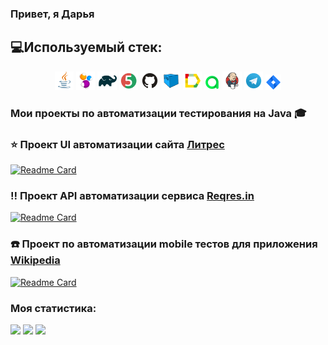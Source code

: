### Привет, я Дарья

## :computer:<a name="Используемый стек">**Используемый стек:**</a>

<p align="center">
<a href="https://www.java.com/"><img width="6%" title="Java" src="src/media/logo/Java.svg"></a>
<a href="https://selenide.org/"><img width="6%" title="Selenide" src="src/media/logo/Selenide.svg"></a>
<a href="https://gradle.org/"><img width="6%" title="Gradle" src="src/media/logo/Gradle.svg"></a>
<a href="https://junit.org/junit5/"><img width="6%" title="JUnit5" src="src/media/logo/Junit5.svg"></a>
<a href="https://github.com/"><img width="6%" title="GitHub" src="src/media/logo/GitHub.svg"></a>
<a href="https://aerokube.com/selenoid/"><img width="6%" title="Selenoid" src="src/media/logo/Selenoid.svg"></a>
<a href="https://github.com/allure-framework/allure2"><img width="6%" title="Allure Report" src="src/media/logo/Allure.svg"></a>
<a href="https://qameta.io/"><img width="5%" title="Allure TestOps" src="src/media/logo/Allure_TO.svg"></a>
<a href="https://www.jenkins.io/"><img width="6%" title="Jenkins" src="src/media/logo/Jenkins.svg"></a>
<a href="https://web.telegram.org/a/"><img width="6%" title="Telegram" src="src/media/logo/Telegram.svg"></a>
<a href="https://www.atlassian.com/ru/software/jira/"><img width="5%" title="Jira" src="src/media/logo/Jira.svg"></a>

### Мои проекты по автоматизации тестирования на Java :mortar_board:

### :star: Проект UI автоматизации сайта [Литрес](https://www.litres.ru/)
[![Readme Card](https://github-readme-stats.vercel.app/api/pin/?username=dchizhova68&repo=QA_GURU_LITRES_AUTOTESTS)](https://github.com/dchizhova68/QA_GURU_LITRES_AUTOTESTS)

### :bangbang: Проект API автоматизации  сервиса [Reqres.in](https://reqres.in/)
[![Readme Card](https://github-readme-stats.vercel.app/api/pin/?username=dchizhova68&repo=QA_GURU_REQRESIN_API_TEST)](https://github.com/dchizhova68/QA_GURU_REQRESIN_API_TEST)

### :phone:  Проект по автоматизации mobile тестов для приложения [Wikipedia](https://ru.wikipedia.org/)
[![Readme Card](https://github-readme-stats.vercel.app/api/pin/?username=dchizhova68&repo=QA_GURU_MOBILE_TEST)]([https://github.com/Melnikov-A/Wikipedia_mobile_autotests](https://github.com/dchizhova68/QA_GURU_MOBILE_TEST))



### Моя статистика:
![](https://github-profile-summary-cards.vercel.app/api/cards/profile-details?username=dchizhova68&theme=algolia)
![](https://github-profile-summary-cards.vercel.app/api/cards/stats?username=dchizhova68&theme=algolia)
![](https://github-profile-summary-cards.vercel.app/api/cards/repos-per-language?username=dchizhova68&theme=algolia)
